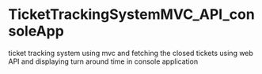 # TicketTrackingSystemMVC_API_consoleApp
ticket tracking system using mvc and fetching the closed tickets using web API and displaying turn around time in console application
